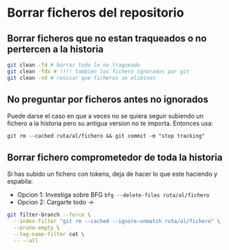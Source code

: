 # Borrar ficheros del repositorio

## Borrar ficheros que no estan traqueados o no pertercen a la historia

```bash
git clean -fd # borrar todo lo no traqueado
git clean -fdx # !!!! tambien los fichero ignorados por git
git clean -nd # revisar que ficheros se eliminan
```

## No preguntar por ficheros antes no ignorados

Puede darse el caso en que a veces no se quiera seguir subiendo un
fichero a la historia pero su antigua version no te importa. Entonces
usa:

`git rm --cached ruta/al/fichero && git commit -m "stop tracking"`

## Borrar fichero comprometedor de toda la historia

Si has subido un fichero con tokens, deja de hacer lo que este haciendo
y espabila:

* Opcion 1: Investiga sobre BFG `bfg --delete-files ruta/al/fichero`
* Opcion 2: Cargarte todo ->

```bash
git filter-branch --force \
  --index-filter "git rm --cached --ignore-unmatch ruta/al/fichero" \
  --prune-empty \
  --tag-name-filter cat \
  -- --all
```
